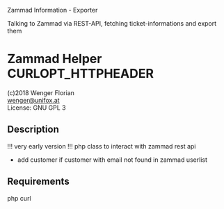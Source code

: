 Zammad Information - Exporter

Talking to Zammad via REST-API, fetching ticket-informations and export them


# Zammad Helper CURLOPT_HTTPHEADER

(c)2018 Wenger Florian<br>
wenger@unifox.at<br>
License: GNU GPL 3

## Description

!!! very early version !!!
php class to interact with zammad rest api

* add customer if customer with email not found in zammad userlist

## Requirements
php curl
